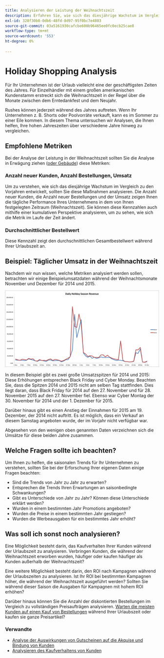 ```yaml
---
title: Analysieren der Leistung der Weihnachtszeit
description: Erfahren Sie, wie sich das diesjährige Wachstum im Vergleich zu den Vorjahren entwickelt.
exl-id: 328f30b8-0db6-48fd-8d97-95f0bc7e4803
source-git-commit: 03a5161930cafcbe600b96465ee0fc0ecb25cae8
workflow-type: tm+mt
source-wordcount: '553'
ht-degree: 0%

---
```


# Holiday Shopping Analysis

Für Ihr Unternehmen ist der Urlaub vielleicht eine der geschäftigsten Zeiten des Jahres. Für Einzelhändler mit einem großen amerikanischen Kundenstamm erstreckt sich die Weihnachtszeit in der Regel über die Monate zwischen dem Erntedankfest und dem Neujahr.

Rushes können jederzeit während des Jahres auftreten. Wenn Ihr Unternehmen z. B. Shorts oder Poolvorräte verkauft, kann es im Sommer zu einer Eile kommen. In diesem Thema untersuchen wir Analysen, die Ihnen helfen, Ihre hohen Jahreszeiten über verschiedene Jahre hinweg zu vergleichen.

## Empfohlene Metriken

Bei der Analyse der Leistung in der Weihnachtszeit sollten Sie die Analyse in Erwägung ziehen ([oder Gebäude](../../data-user/reports/ess-manage-data-metrics.md)) diese Metriken:

### Anzahl neuer Kunden, Anzahl Bestellungen, Umsatz

Um zu verstehen, wie sich das diesjährige Wachstum im Vergleich zu den Vorjahren entwickelt, sollten Sie diese Maßnahmen analysieren. Die Anzahl neuer Kunden, die Anzahl neuer Bestellungen und der Umsatz zeigen Ihnen die tägliche Performance Ihres Unternehmens in dem von Ihnen festgelegten Zeitraum (Weihnachtszeit). Sie können diese Kennzahlen auch mithilfe einer kumulativen Perspektive analysieren, um zu sehen, wie sich die Metrik im Laufe der Zeit ändert.

### Durchschnittlicher Bestellwert

Diese Kennzahl zeigt den durchschnittlichen Gesamtbestellwert während Ihrer Urlaubszeit an.

## Beispiel: Täglicher Umsatz in der Weihnachtszeit

Nachdem wir nun wissen, welche Metriken analysiert werden sollen, betrachten wir einige Beispielumsatzdaten während der Weihnachtsmonate November und Dezember für 2014 und 2015.

![Tägliche Weihnachtseinnahmen für 2014 und 2015](../../assets/Analyzing_holiday_season.png)

In diesem Beispiel gibt es zwei große Umsatzspitzen für 2014 und 2015: Diese Erhöhungen entsprechen Black Friday und Cyber Monday. Beachten Sie, dass die Spitzen 2014 und 2015 nicht am selben Tag stattfinden. Dies liegt daran, dass Black Friday für 2014 auf den 27. November und für 28. November 2015 auf den 27. November fiel. Ebenso war Cyber Montag der 30. November für 2014 und der 1. Dezember für 2015.

Darüber hinaus gibt es einen Anstieg der Einnahmen für 2015 am 19. Dezember, der 2014 nicht auftritt. Es ist möglich, dass ein Verkauf an diesem Samstag angeboten wurde, der im Vorjahr nicht verfügbar war.

Abgesehen von den wenigen oben genannten Daten verzeichnen sich die Umsätze für diese beiden Jahre zusammen.

## Welche Fragen sollte ich beachten?

Um Ihnen zu helfen, die saisonalen Trends für Ihr Unternehmen zu verstehen, sollten Sie bei der Erforschung Ihrer eigenen Daten einige Fragen beachten:

* Sind die Trends von Jahr zu Jahr zu erwarten?
* Entsprechen die Trends Ihren Erwartungen an saisonbedingte Schwankungen?
* Gibt es Unterschiede von Jahr zu Jahr? Können diese Unterschiede erklärt werden?
* Wurden in einem bestimmten Jahr Promotions angeboten?
* Wurden die Preise in einem bestimmten Jahr gestiegen?
* Wurden die Werbeausgaben für ein bestimmtes Jahr erhöht?

## Was soll ich sonst noch analysieren?

Eine Möglichkeit besteht darin, das Kaufverhalten Ihrer Kunden während der Urlaubszeit zu analysieren. Verbringen Kunden, die während der Weihnachtszeit erworben wurden, häufiger oder kaufen häufiger als Kunden außerhalb der Weihnachtszeit?

Eine weitere Möglichkeit besteht darin, den ROI nach Kampagnen während der Urlaubszeiten zu analysieren. Ist Ihr ROI bei bestimmten Kampagnen höher, die während der Weihnachtszeit ausgeführt werden? Sollten Sie während dieser Saison die Ausgaben für Kampagnen mit hohem ROI erhöhen?

Darüber hinaus können Sie die Anzahl der diskontierten Bestellungen im Vergleich zu vollständigen Preisaufträgen analysieren. [Warten die meisten Kunden auf einen Kauf von Bestellungen](../analysis/coupon-usage.md) während Ihrer Urlaubszeit oder kaufen sie ganze Preisartikel?

### Verwandte

* [Analyse der Auswirkungen von Gutscheinen auf die Akquise und Bindung von Kunden](../analysis/coupon-impact.md)
* [Analysieren des Kaufverhaltens von Kunden](../analysis/repurchase-behavior.md)
